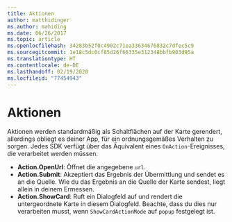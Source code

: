 ```yaml
---
title: Aktionen
author: matthidinger
ms.author: mahiding
ms.date: 06/26/2017
ms.topic: article
ms.openlocfilehash: 34283b52f0c4902c71ea33634676832c7dfec5c9
ms.sourcegitcommit: 1e18c5dc0cf85d26f66335e312348bbfb903d95a
ms.translationtype: HT
ms.contentlocale: de-DE
ms.lasthandoff: 02/19/2020
ms.locfileid: "77454943"
---
```

# <a name="actions"></a>Aktionen

Aktionen werden standardmäßig als Schaltflächen auf der Karte gerendert, allerdings obliegt es deiner App, für ein ordnungsgemäßes Verhalten zu sorgen. Jedes SDK verfügt über das Äquivalent eines `OnAction`-Ereignisses, die verarbeitet werden müssen.

* **Action.OpenUrl**: Öffnet die angegebene `url`.  
* **Action.Submit**: Akzeptiert das Ergebnis der Übermittlung und sendet es an die Quelle. Wie du das Ergebnis an die Quelle der Karte sendest, liegt allein in deinem Ermessen.
* **Action.ShowCard**: Ruft ein Dialogfeld auf und rendert die untergeordnete Karte in diesem Dialogfeld. Beachte, dass du dies nur verarbeiten musst, wenn `ShowCardActionMode` auf `popup` festgelegt ist.